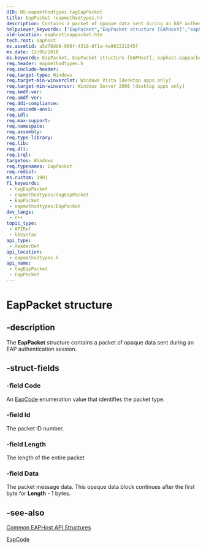 ```yaml
---
UID: NS:eapmethodtypes.tagEapPacket
title: EapPacket (eapmethodtypes.h)
description: Contains a packet of opaque data sent during an EAP authentication session.
helpviewer_keywords: ["EapPacket","EapPacket structure [EAPHost]","eaphost.eappacket","eapmethodtypes/EapPacket"]
old-location: eaphost\eappacket.htm
tech.root: eaphost
ms.assetid: a5d78db0-990f-4318-8f1a-4e903221845f
ms.date: 12/05/2018
ms.keywords: EapPacket, EapPacket structure [EAPHost], eaphost.eappacket, eapmethodtypes/EapPacket
req.header: eapmethodtypes.h
req.include-header: 
req.target-type: Windows
req.target-min-winverclnt: Windows Vista [desktop apps only]
req.target-min-winversvr: Windows Server 2008 [desktop apps only]
req.kmdf-ver: 
req.umdf-ver: 
req.ddi-compliance: 
req.unicode-ansi: 
req.idl: 
req.max-support: 
req.namespace: 
req.assembly: 
req.type-library: 
req.lib: 
req.dll: 
req.irql: 
targetos: Windows
req.typenames: EapPacket
req.redist: 
ms.custom: 19H1
f1_keywords:
 - tagEapPacket
 - eapmethodtypes/tagEapPacket
 - EapPacket
 - eapmethodtypes/EapPacket
dev_langs:
 - c++
topic_type:
 - APIRef
 - kbSyntax
api_type:
 - HeaderDef
api_location:
 - eapmethodtypes.h
api_name:
 - tagEapPacket
 - EapPacket
---
```


# EapPacket structure


## -description

 The <b>EapPacket</b> structure contains a packet of opaque data sent during an EAP authentication session.

## -struct-fields

### -field Code

An <a href="/windows/desktop/api/eapmethodtypes/ne-eapmethodtypes-eapcode">EapCode</a> enumeration value that identifies the packet type.

### -field Id

The packet ID number.

### -field Length

The length of the entire packet

### -field Data

The packet message data. This opaque data block continues after the first byte for <b>Length</b> - 1 bytes.

## -see-also

[Common EAPHost API Structures](/windows/win32/eaphost/common-eap-host-api-structures)



<a href="/windows/desktop/api/eapmethodtypes/ne-eapmethodtypes-eapcode">EapCode</a>

